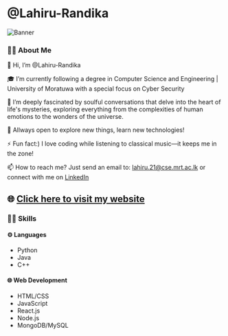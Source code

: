 # @Lahiru-Randika

![Banner](https://media.licdn.com/dms/image/v2/D4E16AQE3t9PJJ1ehsg/profile-displaybackgroundimage-shrink_350_1400/profile-displaybackgroundimage-shrink_350_1400/0/1721078473155?e=1729728000&v=beta&t=c4W81x8T9V6xvheo4ep8TeSpjHSVQa9bk9eylOyGBbo)


### 👨‍🚀 About Me
👋 Hi, I’m @Lahiru-Randika

🎓 I’m currently following a degree in Computer Science and Engineering | University of Moratuwa with a special focus on Cyber Security

👀 I’m deeply fascinated by soulful conversations that delve into the heart of life's mysteries, exploring everything from the complexities of human emotions to the wonders of the universe.

🚀 Allways open to explore new things, learn new technologies!

⚡ Fun fact:) I love coding while listening to classical music—it keeps me in the zone!

📫 How to reach me? Just send an email to: lahiru.21@cse.mrt.ac.lk or connect with me on <a href="https://www.linkedin.com/in/lahiru-randika-m/" target="_blank">LinkedIn</a>

## 🌐 [Click here to visit my website](https://lahiru-randika.github.io/lahirurandika.github.io/)

### 🧑‍💻 Skills
#### ⚙️ Languages
- Python
- Java
- C++

#### 🌐 Web Development
- HTML/CSS
- JavaScript
- React.js
- Node.js
- MongoDB/MySQL

